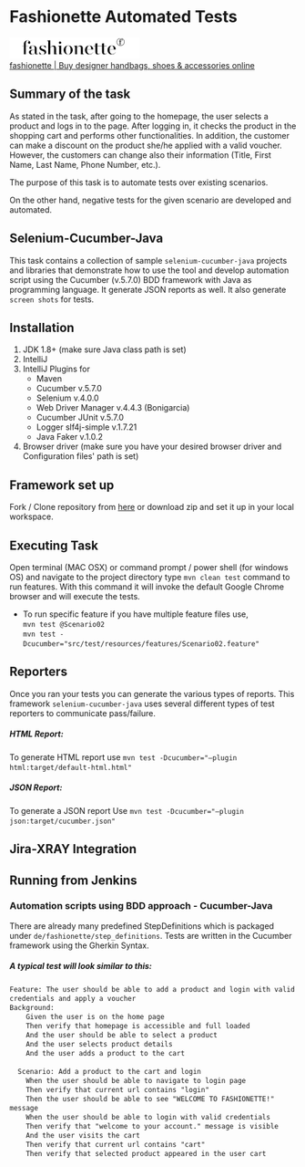# Fashionette Automated Tests

![Fashionette](https://github.com/yakupaydin1050/FashionetteAutomatedTests/blob/master/src/test/resources/images/logo_Fashionette.png) <br/>
[fashionette | Buy designer handbags, shoes & accessories online ](https://www.fashionette.co.uk/)

## Summary of the task

As stated in the task, after going to the homepage, the user selects a product and logs in to the page. After logging in, it checks the product in the shopping cart and performs other functionalities. In addition, the customer can make a discount on the product she/he applied with a valid voucher. However, the customers can change also their information (Title, First Name, Last Name, Phone Number, etc.). 

The purpose of this task is to automate tests over existing scenarios.

On the other hand, negative tests for the given scenario are developed and automated.

## Selenium-Cucumber-Java

This task contains a collection of sample `selenium-cucumber-java` projects and libraries that demonstrate how to use the tool and develop automation script using the Cucumber (v.5.7.0) BDD framework with Java as programming language. It generate JSON reports as well. It also generate `screen shots` for tests. 

## Installation

1. JDK 1.8+ (make sure Java class path is set) 
2. IntelliJ
3. IntelliJ Plugins for
    - Maven
    - Cucumber v.5.7.0
    - Selenium v.4.0.0 
    - Web Driver Manager v.4.4.3 (Bonigarcia)
    - Cucumber JUnit v.5.7.0
    - Logger slf4j-simple v.1.7.21
    - Java Faker v.1.0.2
4. Browser driver (make sure you have your desired browser driver and Configuration files' path is set)

## Framework set up
Fork / Clone repository from [here](https://github.com/yakupaydin1050/FashionetteAutomatedTests) or download zip and set
it up in your local workspace.

## Executing Task
Open terminal (MAC OSX) or command prompt / power shell (for windows OS) and navigate to the project directory
type `mvn clean test` command to run features. With this command it will invoke the default Google Chrome browser and will
execute the tests.

- To run specific feature if you have multiple feature files use, <br/>
  `mvn test @Scenario02` <br/>
  `mvn test -Dcucumber="src/test/resources/features/Scenario02.feature"` <br/>
 

## Reporters
Once you ran your tests you can generate the various types of reports. This framework `selenium-cucumber-java` uses
several different types of test reporters to communicate pass/failure.

##### HTML Report:

To generate HTML report use  `mvn test -Dcucumber="–plugin html:target/default-html.html"`

##### JSON Report:

To generate a JSON report Use `mvn test -Dcucumber="–plugin json:target/cucumber.json"`

## Jira-XRAY Integration

## Running from Jenkins


### Automation scripts using BDD approach - Cucumber-Java

There are already many predefined StepDefinitions which is packaged under `de/fashionette/step_definitions`.
Tests are written in the Cucumber framework using the Gherkin Syntax.

##### A typical test will look similar to this:
```
Feature: The user should be able to add a product and login with valid credentials and apply a voucher
Background:
    Given the user is on the home page
    Then verify that homepage is accessible and full loaded
    And the user should be able to select a product
    And the user selects product details
    And the user adds a product to the cart

  Scenario: Add a product to the cart and login
    When the user should be able to navigate to login page
    Then verify that current url contains "login"
    Then the user should be able to see "WELCOME TO FASHIONETTE!" message
    When the user should be able to login with valid credentials
    Then verify that "welcome to your account." message is visible
    And the user visits the cart
    Then verify that current url contains "cart"
    Then verify that selected product appeared in the user cart
```


